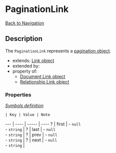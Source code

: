 # PaginationLink
[Back to Navigation](README.md)

## Description

The `PaginationLink` represents a [pagination object](http://jsonapi.org/format/#fetching-pagination).

- extends: [Link object](objects-link.md)
- extended by:
- property of:
  - [Document Link object](objects-document-link.md)
  - [Relationship Link object](objects-relationship-link.md)

### Properties

_[Symbols definition](objects-introduction.md#symbols)_

    | Key | Value | Note
--- | ---- | ----- | ----
? | first | - `null`<br />- `string` |
? | last | - `null`<br />- `string` |
? | prev | - `null`<br />- `string` |
? | next | - `null`<br />- `string` |
